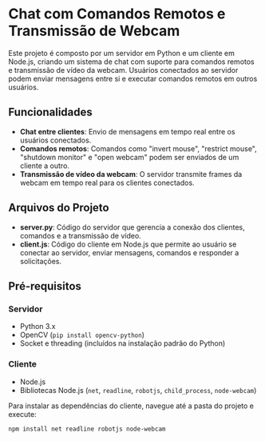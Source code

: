 # Chat com Comandos Remotos e Transmissão de Webcam

Este projeto é composto por um servidor em Python e um cliente em Node.js, criando um sistema de chat com suporte para comandos remotos e transmissão de vídeo da webcam. Usuários conectados ao servidor podem enviar mensagens entre si e executar comandos remotos em outros usuários.

## Funcionalidades

- **Chat entre clientes**: Envio de mensagens em tempo real entre os usuários conectados.
- **Comandos remotos**: Comandos como "invert mouse", "restrict mouse", "shutdown monitor" e "open webcam" podem ser enviados de um cliente a outro.
- **Transmissão de vídeo da webcam**: O servidor transmite frames da webcam em tempo real para os clientes conectados.

## Arquivos do Projeto

- **server.py**: Código do servidor que gerencia a conexão dos clientes, comandos e a transmissão de vídeo.
- **client.js**: Código do cliente em Node.js que permite ao usuário se conectar ao servidor, enviar mensagens, comandos e responder a solicitações.

## Pré-requisitos

### Servidor
- Python 3.x
- OpenCV (`pip install opencv-python`)
- Socket e threading (incluídos na instalação padrão do Python)

### Cliente
- Node.js
- Bibliotecas Node.js (`net`, `readline`, `robotjs`, `child_process`, `node-webcam`)

Para instalar as dependências do cliente, navegue até a pasta do projeto e execute:
```bash
npm install net readline robotjs node-webcam

